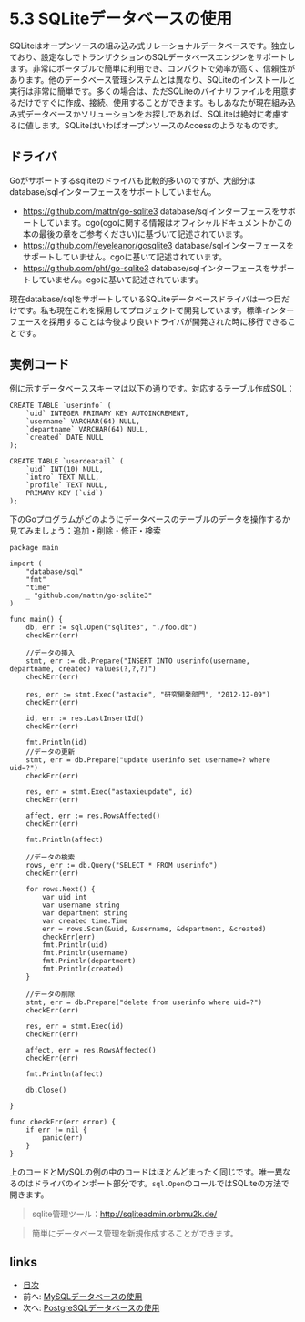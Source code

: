 # 5.3 SQLiteデータベースの使用

SQLiteはオープンソースの組み込み式リレーショナルデータベースです。独立しており、設定なしでトランザクションのSQLデータベースエンジンをサポートします。非常にポータブルで簡単に利用でき、コンパクトで効率が高く、信頼性があります。他のデータベース管理システムとは異なり、SQLiteのインストールと実行は非常に簡単です。多くの場合は、ただSQLiteのバイナリファイルを用意するだけですぐに作成、接続、使用することができます。もしあなたが現在組み込み式データベースかソリューションをお探しであれば、SQLiteは絶対に考慮するに値します。SQLiteはいわばオープンソースのAccessのようなものです。

## ドライバ
Goがサポートするsqliteのドライバも比較的多いのですが、大部分はdatabase/sqlインターフェースをサポートしていません。

- https://github.com/mattn/go-sqlite3 database/sqlインターフェースをサポートしています。cgo(cgoに関する情報はオフィシャルドキュメントかこの本の最後の章をご参考ください)に基づいて記述されています。
- https://github.com/feyeleanor/gosqlite3 database/sqlインターフェースをサポートしていません。cgoに基いて記述されています。
- https://github.com/phf/go-sqlite3  database/sqlインターフェースをサポートしていません。cgoに基いて記述されています。

現在database/sqlをサポートしているSQLiteデータベースドライバは一つ目だけです。私も現在これを採用してプロジェクトで開発しています。標準インターフェースを採用することは今後より良いドライバが開発された時に移行できることです。

## 実例コード
例に示すデータベーススキーマは以下の通りです。対応するテーブル作成SQL：

	CREATE TABLE `userinfo` (
		`uid` INTEGER PRIMARY KEY AUTOINCREMENT,
		`username` VARCHAR(64) NULL,
		`departname` VARCHAR(64) NULL,
		`created` DATE NULL
	);

	CREATE TABLE `userdeatail` (
		`uid` INT(10) NULL,
		`intro` TEXT NULL,
		`profile` TEXT NULL,
		PRIMARY KEY (`uid`)
	);

下のGoプログラムがどのようにデータベースのテーブルのデータを操作するか見てみましょう：追加・削除・修正・検索

	package main

	import (
		"database/sql"
		"fmt"
		"time"
		_ "github.com/mattn/go-sqlite3"
	)

	func main() {
		db, err := sql.Open("sqlite3", "./foo.db")
		checkErr(err)

		//データの挿入
		stmt, err := db.Prepare("INSERT INTO userinfo(username, departname, created) values(?,?,?)")
		checkErr(err)

		res, err := stmt.Exec("astaxie", "研究開発部門", "2012-12-09")
		checkErr(err)

		id, err := res.LastInsertId()
		checkErr(err)

		fmt.Println(id)
		//データの更新
		stmt, err = db.Prepare("update userinfo set username=? where uid=?")
		checkErr(err)

		res, err = stmt.Exec("astaxieupdate", id)
		checkErr(err)

		affect, err := res.RowsAffected()
		checkErr(err)

		fmt.Println(affect)

		//データの検索
		rows, err := db.Query("SELECT * FROM userinfo")
		checkErr(err)

		for rows.Next() {
			var uid int
			var username string
			var department string
			var created time.Time
			err = rows.Scan(&uid, &username, &department, &created)
			checkErr(err)
			fmt.Println(uid)
			fmt.Println(username)
			fmt.Println(department)
			fmt.Println(created)
		}

		//データの削除
		stmt, err = db.Prepare("delete from userinfo where uid=?")
		checkErr(err)

		res, err = stmt.Exec(id)
		checkErr(err)

		affect, err = res.RowsAffected()
		checkErr(err)

		fmt.Println(affect)

		db.Close()

	}

	func checkErr(err error) {
		if err != nil {
			panic(err)
		}
	}


上のコードとMySQLの例の中のコードはほとんどまったく同じです。唯一異なるのはドライバのインポート部分です。`sql.Open`のコールではSQLiteの方法で開きます。


>sqlite管理ツール：http://sqliteadmin.orbmu2k.de/

>簡単にデータベース管理を新規作成することができます。

## links
   * [目次](<preface.md>)
   * 前へ: [MySQLデータベースの使用](<05.2.md>)
   * 次へ: [PostgreSQLデータベースの使用](<05.4.md>)
